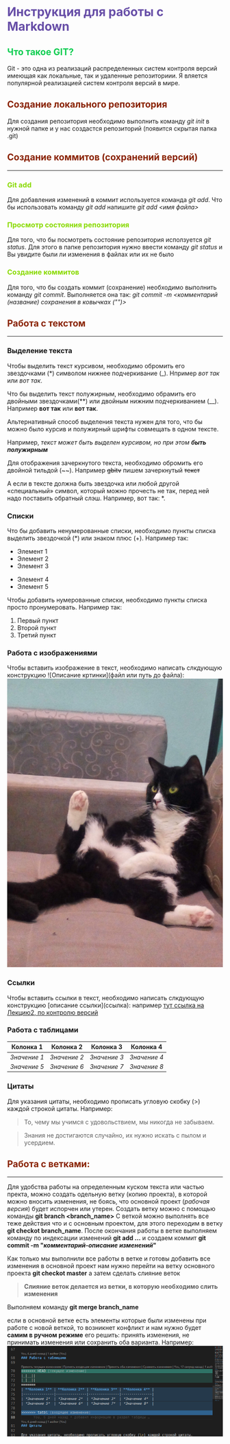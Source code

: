 # <font color="#674ea7">Инструкция для работы с Markdown</font>

## <font color="#0dcd51">Что такое GIT?</font>

Git - это одна из реализаций распределенных систем контроля версий имеющая как локальные, так и удаленные репозиториии. Я вляется популярной реализацией систем контроля версий в мире.

## <font color="#8922">Создание локального репозитория</font>

Для создания репозитория необходимо выполнить команду _git init_ в нужной папке и у нас создастся репозиторий (появится скрытая папка .git) 

## <font color="#8922">Создание коммитов (сохранений версий)</font>
***
### <font color="#89da">Git add</font>

Для добавления изменений в коммит используется команда *git add*. Что бы использовать команду *git add* напишите *git add <имя файла>*

### <font color="#89da">Просмотр состояния репозитория</font>

Для того, что бы посмотреть состояние репозитория исползуется *git status*. Для этого в папке репозитория нужно ввести команду *git status* и Вы увидите были ли изменения в файлах или их не было

### <font color="#89da">Создание коммитов</font>

Для  того, что бы создать коммит (сохранение) необходимо выполнить команду *git commit*. Выполняется она так: *git commit -m <комментарий (название) сохранения в ковычках ("")>*

## <font color="#8922">Работа с текстом</font>
---
### Выделение текста

Чтобы выделить текст курсивом, необходимо обромить его звездочками (*) символом нижнее подчеркивание (_). Нпример *вот так* или _вот так_. 

Что бы выделить текст полужирным, необходимо обрамить его двойными звездочками(**) или двойным нижним подчеркиванием (__). Например **вот так** или __вот так__.

Альтернативный способ выделения текста нужен для того, что бы можно было курсив и полужирный шрифты совмещать в одном тексте.

Например, _текст может быть выделен курсивом, но при этом **быть полужирным**_

Для отображения зачеркнутого текста, необходимо обромить его двойной тильдой (\~~). Например ~~gbitv~~ пишем зачеркнутый ~~текст~~

А если в тексте должна быть звездочка или любой другой «специальный» символ, который можно прочесть не так, перед ней надо поставить обратный слэш. Например, вот так: \*.

### Списки

Что бы добавить ненумерованные списки, необходимо пункты списка выделить звездочкой (*) или знаком плюс (+). Например так:
* Элемент 1
* Элемент 2
* Элемент 3
+ Элемент 4
+ Элемент 5

Чтобы добавить нумерованные списки, необходимо пункты списка просто пронумеровать. Например так:
1. Первый пункт
2. Второй пункт
3. Третий пункт



### Работа с изображениями

Чтобы вставить изображение в текст, необходимо написать слкдующую конструкцию \![Описание кртинки](файл или путь до файла):
![Привет, тут кот Симба](simba.jpg)

### Ссылки

Чтобы вставить ссылки в текст, необходимо написать слкдующую конструкцию \[описание ссылки](ссылка): например
[тут ссылка на Лекцию2, по контролю версий](https://gb.ru/lessons/325763)


### Работа с таблицами

| **Колонка 1** | **Колонка 2** | **Колонка 3** | **Колонка 4** |
|---------------|---------------|---------------|---------------|
| *Значение 1*  | *Значение 2*  | *Значение 3*  | *Значение 4*  |
| *Значение 5*  | *Значение 6*  | *Значение 7*  | *Значение 8*  |


### Цитаты

Для указания цитаты, необходимо прописать угловую скобку (\>) каждой строкой цитаты. Например:
> То, чему мы учимся с удовольствием, мы никогда не забываем.

>Знания не достигаются случайно, их нужно искать с пылом и усердием. 


## <font color="#8922">Работа с ветками:</font>
***
Для удобства работы на определенным куском текста или частью пректа, можно создать одельную ветку (копию проекта), в которой можно вносить изменения, не боясь, что основной проект (*рабочая версия*) будет испорчен или утерен.
Создать ветку можно с помощью команды **git branch <branch_name>**
С веткой можно выполнять все теже действия что и с основным проектом, для этого переходим в ветку **git checkot branch_name**. После окончания работы в ветке выполняем команду по индексации изменений **git add ...** и создаем коммит **git commit -m "_комментарий-описание изменений_"**

Как только мы выполнили все работы в ветке и готовы добавить все изменения в основной проект нам нужно перейти на ветку основного проекта **git checkot master** а затем сделать слияние веток 
> **Слияние веток делается из ветки, в которую необходимо слить изменения**

Выполняем команду **git merge branch_name**

если в основной ветке есть элементы которые были изменены при работе с новой веткой, то возникнет конфликт и нам нужно будет **самим в ручном режиме** его решить: принять изменения, не принимать изменения или сохранить оба варианта. Например:
![Изменения в разделе "Работа с таблицами"](конфликт_слияния.png)

